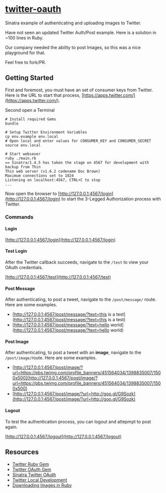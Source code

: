 # [twitter-oauth](https://github.com/cevaris/twitter-oauth)

Sinatra example of authenticating and uploading images to Twitter. 

Have not seen an updated Twitter Auth/Post example. Here is a solution in ~100 lines in Ruby. 

Our company needed the ability to post Images, so this was a nice playground for that. 

Feel free to fork/PR. 

## Getting Started


First and foremost, you must have an set of consumer keys from Twitter. Here is the URL to start that process, [https://apps.twitter.com/](https://apps.twitter.com/).


Second open a Terminal

	# Install required Gems
    bundle
    
    # Setup Twitter Environment Variables
    cp env.example env.local
    # Open local and enter values for CONSUMER_KEY and CONSUMER_SECRET
    source env.local
    
    # Start websever
    ruby ./main.rb
    == Sinatra/1.4.5 has taken the stage on 4567 for development with backup from Thin
	Thin web server (v1.6.2 codename Doc Brown)
	Maximum connections set to 1024
	Listening on localhost:4567, CTRL+C to stop
	...

Now open the browser to [http://127.0.0.1:4567/login](http://127.0.0.1:4567/login) to start the 3-Legged Authorization process with Twitter.

### Commands

#### Login

[http://127.0.0.1:4567/login](http://127.0.0.1:4567/login)

#### Test Login

After the Twitter callback succeeds, navigate to the `/test` to view your OAuth credentials. 

[http://127.0.0.1:4567/test](http://127.0.0.1:4567/test)

#### Post Message

After authenticating, to post a tweet, navigate to the `/post/message/` route. Here are some examples.

- [http://127.0.0.1:4567/post/message/?text=this is a test](http://127.0.0.1:4567/post/message/?text=this is a test)
- [http://127.0.0.1:4567/post/message/?text=hello world](http://127.0.0.1:4567/post/message/?text=hello world)

#### Post Image

After authenticating, to post a tweet with an **image**, navigate to the `/post/image/`route. Here are some examples.

- [http://127.0.0.1:4567/post/image/?url=https://pbs.twimg.com/profile_banners/451564034/1398835007/1500x500](http://127.0.0.1:4567/post/image/?url=https://pbs.twimg.com/profile_banners/451564034/1398835007/1500x500)
- [http://127.0.0.1:4567/post/image/?url=http://goo.gl/G9Sozk](http://127.0.0.1:4567/post/image/?url=http://goo.gl/G9Sozk)

#### Logout

To test the authentication process, you can logout and attepmpt to post again.

[http://127.0.0.1:4567/logout](http://127.0.0.1:4567/logout)

## Resources
- [Twitter Ruby Gem](https://github.com/sferik/twitter)
- [Twitter OAuth Gem](https://github.com/arunagw/omniauth-twitter)
- [Sinatra Twitter OAuth](http://www.sitepoint.com/twitter-authentication-in-sinatra/)
- [Twitter Local Development](http://stackoverflow.com/questions/1726695/how-to-test-the-twitter-api-locally)
- [Downloading Images in Ruby](http://stackoverflow.com/questions/18474483/how-to-download-an-image-file-via-http-into-a-temp-file)